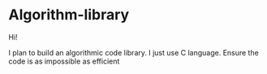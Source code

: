 # Algorithm-library

Hi!

I plan to build an algorithmic code library.
  I just use C language.
  Ensure the code is as impossible as efficient
